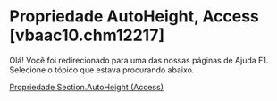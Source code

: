 
# Propriedade AutoHeight, Access [vbaac10.chm12217]

Olá! Você foi redirecionado para uma das nossas páginas de Ajuda F1. Selecione o tópico que estava procurando abaixo.

[Propriedade Section.AutoHeight (Access)](http://msdn.microsoft.com/library/e3398f5c-cf1c-1d3e-1a70-8233adbb0c85%28Office.15%29.aspx)
